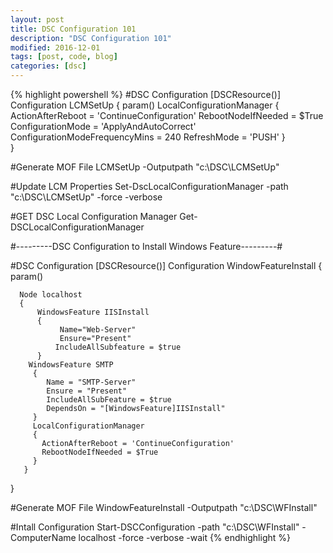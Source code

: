 ```yaml
---
layout: post
title: DSC Configuration 101
description: "DSC Configuration 101"
modified: 2016-12-01
tags: [post, code, blog]
categories: [dsc]
---
```



{% highlight powershell %}
#DSC Configuration
  [DSCResource()]
  Configuration LCMSetUp
  {
      param()
        LocalConfigurationManager
        {        
           ActionAfterReboot = 'ContinueConfiguration'
           RebootNodeIfNeeded = $True
           ConfigurationMode = 'ApplyAndAutoCorrect'
           ConfigurationModeFrequencyMins = 240
           RefreshMode = 'PUSH'
        }   
  }

  #Generate MOF File
  LCMSetUp -Outputpath "c:\DSC\LCMSetUp"

  #Update LCM Properties
  Set-DscLocalConfigurationManager -path "c:\DSC\LCMSetUp"  -force -verbose

  #GET DSC Local Configuration Manager
  Get-DSCLocalConfigurationManager 

#---------DSC Configuration to Install Windows Feature---------#

  #DSC Configuration
  [DSCResource()]
  Configuration WindowFeatureInstall
  {
      param()

      Node localhost
      {
          WindowsFeature IISInstall
          {
               Name="Web-Server"
               Ensure="Present"
              IncludeAllSubfeature = $true
          }
        WindowsFeature SMTP
         {
            Name = "SMTP-Server"          
            Ensure = "Present"
            IncludeAllSubFeature = $true
            DependsOn = "[WindowsFeature]IISInstall"
         }
         LocalConfigurationManager
         {        
           ActionAfterReboot = 'ContinueConfiguration'
           RebootNodeIfNeeded = $True
         }
       }
  }

   #Generate MOF File
   WindowFeatureInstall -Outputpath "c:\DSC\WFInstall"

   #Intall Configuration
   Start-DSCConfiguration -path "c:\DSC\WFInstall" -ComputerName localhost -force -verbose -wait
{% endhighlight %}